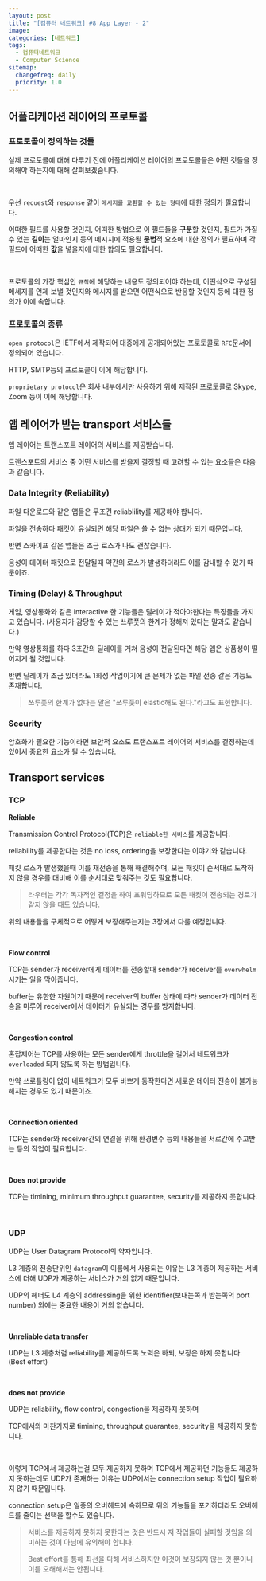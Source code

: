 ```yaml
---
layout: post
title: "[컴퓨터 네트워크] #8 App Layer - 2"
image:
categories: [네트워크]
tags: 
  - 컴퓨터네트워크
  - Computer Science
sitemap:
  changefreq: daily
  priority: 1.0
---
```




## 어플리케이션 레이어의 프로토콜

### 프로토콜이 정의하는 것들

실제 프로토콜에 대해 다루기 전에 어플리케이션 레이어의 프로토콜들은 어떤 것들을 정의해야 하는지에 대해 살펴보겠습니다.

<br/> 

우선 `request`와 `response` 같이 `메시지를 교환할 수 있는 형태`에 대한 정의가 필요합니다.

어떠한 필드를 사용할 것인지, 어떠한 방법으로 이 필드들을 **구분**할 것인지, 필드가 가질 수 있는 **길이**는 얼마인지 등의 메시지에 적용될 **문법**적 요소에 대한 정의가 필요하며 각 필드에 어떠한 **값**을 넣을지에 대한 합의도 필요합니다.

<br/> 

프로토콜의 가장 핵심인 `규칙`에 해당하는 내용도 정의되어야 하는데, 어떤식으로 구성된 메세지를 언제 보낼 것인지와 메시지를 받으면 어떤식으로 반응할 것인지 등에 대한 정의가 이에 속합니다.



### 프로토콜의 종류

`open protocol`은 IETF에서 제작되어 대중에게 공개되어있는 프로토콜로 `RFC`문서에 정의되어 있습니다.

HTTP, SMTP등의 프로토콜이 이에 해당합니다.

`proprietary protocol`은 회사 내부에서만 사용하기 위해 제작된 프로토콜로 Skype, Zoom 등이 이에 해당합니다.



## 앱 레이어가 받는 transport 서비스들

앱 레이어는 트랜스포트 레이어의 서비스를 제공받습니다.

트랜스포트의 서비스 중 어떤 서비스를 받을지 결정할 때 고려할 수 있는 요소들은 다음과 같습니다.

### Data Integrity (Reliability)

파일 다운로드와 같은 앱들은 무조건 reliablility를 제공해야 합니다.

파일을 전송하다 패킷이 유실되면 해당 파일은 쓸 수 없는 상태가 되기 때문입니다.

반면 스카이프 같은 앱들은 조금 로스가 나도 괜찮습니다.

음성이 데이터 패킷으로 전달될때 약간의 로스가 발생하더라도 이를 감내할 수 있기 때문이죠.



### Timing (Delay) & Throughput

게임, 영상통화와 같은 interactive 한 기능들은 딜레이가 적아야한다는 특징들을 가지고 있습니다. (사용자가 감당할 수 있는 쓰루풋의 한계가 정해져 있다는 말과도 같습니다.)

만약 영상통화를 하다 3초간의 딜레이를 거쳐 음성이 전달된다면 해당 앱은 상품성이 떨어지게 될 것입니다.

반면 딜레이가 조금 있더라도 1회성 작업이기에 큰 문제가 없는 파일 전송 같은 기능도 존재합니다.

> 쓰루풋의 한계가 없다는 말은 "쓰루풋이 elastic해도 된다."라고도 표현합니다.

### Security

암호화가 필요한 기능이라면 보안적 요소도 트랜스포트 레이어의 서비스를 결정하는데 있어서 중요한 요소가 될 수 있습니다.



## Transport services

### TCP

**Reliable**

Transmission Control Protocol(TCP)은 `reliable한 서비스`를 제공합니다.

reliability를 제공한다는 것은 no loss, ordering을 보장한다는 이야기와 같습니다.

패킷 로스가 발생했을때 이를 재전송을 통해 해결해주며, 모든 패킷이 순서대로 도착하지 않을 경우를 대비해 이를 순서대로 맞춰주는 것도 필요합니다.

> 라우터는 각각 독자적인 결정을 하여 포워딩하므로 모든 패킷이 전송되는 경로가 같지 않을 때도 있습니다.

위의 내용들을 구체적으로 어떻게 보장해주는지는 3장에서 다룰 예정입니다.

<br/> 

**Flow control**

TCP는 sender가 receiver에게 데이터를 전송할때 sender가 receiver를 `overwhelm`시키는 일을 막아줍니다.

buffer는 유한한 자원이기 때문에 receiver의 buffer 상태에 따라 sender가 데이터 전송을 미루어 receiver에서 데이터가 유실되는 경우를 방지합니다.

<br/> 

**Congestion control**

혼잡제어는 TCP를 사용하는 모든 sender에게 throttle을 걸어서 네트워크가 `overloaded` 되지 않도록 하는 방법입니다.

만약 쓰로틀링이 없이 네트워크가 모두 바쁘게 동작한다면 새로운 데이터 전송이 불가능 해지는 경우도 있기 때문이죠.

<br/> 

**Connection oriented**

TCP는 sender와 receiver간의 연결을 위해 환경변수 등의 내용들을 서로간에 주고받는 등의 작업이 필요합니다.

<br/> 

**Does not provide**

TCP는 timining, minimum throughput guarantee, security를 제공하지 못합니다.

<br/> 

### UDP

UDP는 User Datagram Protocol의 약자입니다.

L3 계층의 전송단위인 `datagram`이 이름에서 사용되는 이유는 L3 계층이 제공하는 서비스에 더해 UDP가 제공하는 서비스가 거의 없기 때문입니다.

UDP의 헤더도 L4 계층의 addressing을 위한 identifier(보내는쪽과 받는쪽의 port number) 외에는 중요한 내용이 거의 없습니다.

<br/> 

**Unreliable data transfer**

UDP는 L3 계층처럼 reliability를 제공하도록 노력은 하되, 보장은 하지 못합니다. (Best effort)

<br/> 

**does not provide**

UDP는 reliability, flow control, congestion을 제공하지 못하며

TCP에서와 마찬가지로 timining, throughput guarantee, security을 제공하지 못합니다.

<br/>

이렇게 TCP에서 제공하는걸 모두 제공하지 못하며 TCP에서 제공하던 기능들도 제공하지 못하는데도 UDP가 존재하는 이유는 UDP에서는 connection setup 작업이 필요하지 않기 때문입니다.

connection setup은 일종의 오버헤드에 속하므로 위의 기능들을 포기하더라도 오버헤드를 줄이는 선택을 할수도 있습니다.

> 서비스를 제공하지 못하지 못한다는 것은 반드시 저 작업들이 실패할 것임을 의미하는 것이 아님에 유의해야 합니다.
>
> Best effort를 통해 최선을 다해 서비스하지만 이것이 보장되지 않는 것 뿐이니 이를 오해해서는 안됩니다.
